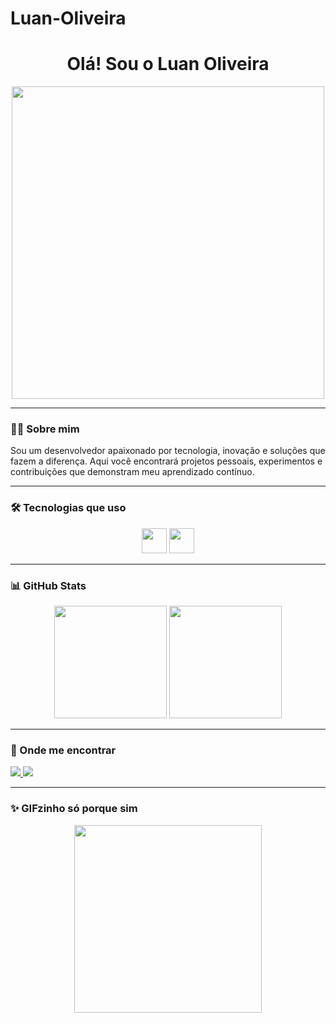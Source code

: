 # Luan-Oliveira

<h1 align="center">Olá! Sou o Luan Oliveira</h1>

<div align="center">
  <img src="https://media0.giphy.com/media/v1.Y2lkPWVjZjA1ZTQ3M3o4NmVhY3hnY2txdmppOHdtb3lmOTh0YTE1MTExdjkwZXA3aXZqbiZlcD12MV9naWZzX3NlYXJjaCZjdD1n/dBNN8ChgJhXA8KNNFv/200.webp" width="500"/>
</div>

---

### 👩‍💻 Sobre mim

Sou um desenvolvedor apaixonado por tecnologia, inovação e soluções que fazem a diferença. Aqui você encontrará projetos pessoais, experimentos e contribuições que demonstram meu aprendizado contínuo.

---

### 🛠️ Tecnologias que uso

<div align="center">
<img src="https://raw.githubusercontent.com/edent/SuperTinyIcons/master/images/svg/bubble.svg" height="40"/>
  <img src="https://cdn.jsdelivr.net/gh/devicons/devicon/icons/csharp/csharp-original.svg" height="40"/>
</div>

---

### 📊 GitHub Stats

<div align="center">
  <a href="https://github.com/Skinny666" style="display: inline-block;">
    <img height="180em" src="https://github-readme-stats.vercel.app/api?username=Skinny666&show_icons=true&theme=dracula&include_all_commits=true&count_private=true"/>
  </a>
  <a href="https://github.com/Skinny666" style="display: inline-block;">
    <img height="180em" src="https://github-readme-stats.vercel.app/api/top-langs/?username=Skinny666&layout=compact&theme=dracula&cache_seconds=86400"/>
  </a>
</div>


---

### 📱 Onde me encontrar

  <a href="https://instagram.com/luaan.oliv.ra" target="_blank">
    <img src="https://img.shields.io/badge/Instagram-E4405F?style=for-the-badge&logo=instagram&logoColor=white"/>
  </a>
  <a href="https://www.linkedin.com/in/luan-oliveira-990b44213/" target="_blank">
    <img src="https://img.shields.io/badge/LinkedIn-0A66C2?style=for-the-badge&logo=linkedin&logoColor=white"/>
  </a>
</div>

---

### ✨ GIFzinho só porque sim

<div align="center">
  <img src="https://media.giphy.com/media/du3J3cXyzhj75IOgvA/giphy.gif" width="300"/>
</div>

